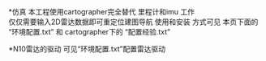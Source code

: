 *仿真
本工程使用cartographer完全替代 里程计和imu 工作  
仅仅需要输入2D雷达数据即可重定位建图导航 使用和安装 方式可见 本页下面的 “环境配置.txt” 和 cartographer下的 “配置经验.txt”

*N10雷达的驱动
可见“环境配置.txt”配置雷达驱动
